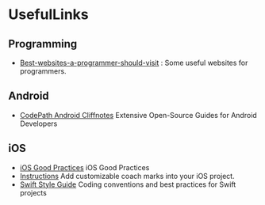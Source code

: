 # UsefulLinks

## Programming
- [Best-websites-a-programmer-should-visit](https://github.com/sdmg15/Best-websites-a-programmer-should-visit) : Some useful websites for programmers. 

## Android
- [CodePath Android Cliffnotes](https://github.com/codepath/android_guides) Extensive Open-Source Guides for Android Developers
## iOS
- [iOS Good Practices](https://github.com/futurice/ios-good-practices) iOS Good Practices
- [Instructions](https://github.com/ephread/Instructions) Add customizable coach marks into your iOS project.
- [Swift Style Guide](https://github.com/eure/swift-style-guide) Coding conventions and best practices for Swift projects
